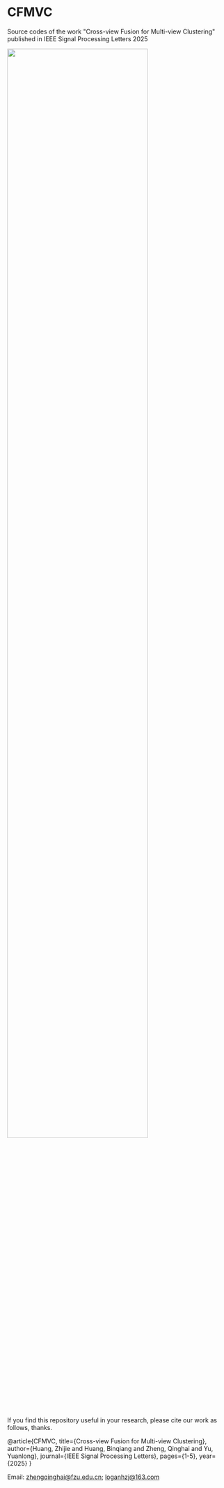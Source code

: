 # CFMVC
Source codes of the work "Cross-view Fusion for Multi-view Clustering" published in IEEE Signal Processing Letters 2025

<img src="./framework_fig.png" width="80%">

If you find this repository useful in your research, please cite our work as follows, thanks.

@article{CFMVC,
    title={Cross-view Fusion for Multi-view Clustering},
    author={Huang, Zhijie and Huang, Binqiang and Zheng, Qinghai and Yu, Yuanlong},
    journal={IEEE Signal Processing Letters},
    pages={1-5},
    year={2025}
}

Email: zhengqinghai@fzu.edu.cn; loganhzj@163.com
